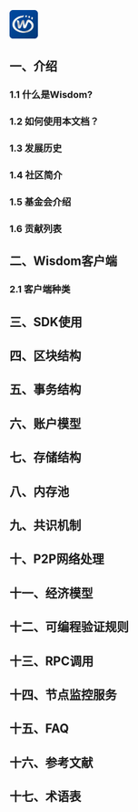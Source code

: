 ![logo](img/favicon.png)

## 一、介绍
### 1.1 什么是Wisdom?
### 1.2 如何使用本文档？
### 1.3 发展历史
### 1.4 社区简介
### 1.5 基金会介绍
### 1.6 贡献列表
## 二、Wisdom客户端
### 2.1 客户端种类
## 三、SDK使用
## 四、区块结构
## 五、事务结构
## 六、账户模型
## 七、存储结构
## 八、内存池
## 九、共识机制
## 十、P2P网络处理
## 十一、经济模型
## 十二、可编程验证规则
## 十三、RPC调用
## 十四、节点监控服务
## 十五、FAQ
## 十六、参考文献
## 十七、术语表